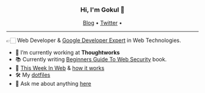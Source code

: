 <h3 align="center">Hi, I'm Gokul 👋</h3>

<p align="center">
  <a href="https://gokul.site.io">Blog</a> •
  <a href="https://twitter.com/gokul_i">Twitter</a> •
</p>

---

👉🏻 Web Developer & [Google Developer Expert](https://developers.google.com/community/experts/directory/profile/profile-gokulakrishnan_kalaikovan) in Web Technologies.

- 🔭 I’m currently working at <b>Thoughtworks</b>
- 📚 Currently writing [Beginners Guide To Web Security](https://twitter.com/gokul_i/status/1280327833038884864) book.
- 📩 [This Week In Web](https://www.this-week-in-web.com/) & [how it works](https://how-it-works.dev/)
- 🛠 My [dotfiles](https://github.com/gokulkrishh/dotfiles)
- 💬 Ask me about anything [here](https://github.com/gokulkrishh/gokulkrishh/issues)
